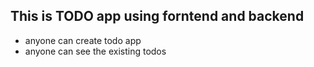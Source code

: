 ## This is TODO  app using forntend and backend

- anyone can create todo app 
- anyone can see the existing todos